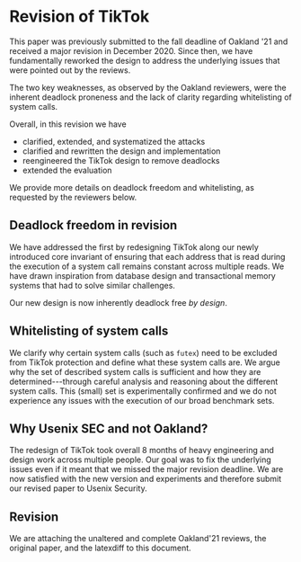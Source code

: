 # Revision of TikTok

This paper was previously submitted to the fall deadline of Oakland '21 and
received a major revision in December 2020. Since then, we have fundamentally
reworked the design to address the underlying issues that were pointed out by
the reviews.

The two key weaknesses, as observed by the Oakland reviewers, were the inherent
deadlock proneness and the lack of clarity regarding whitelisting of system
calls.

Overall, in this revision we have

* clarified, extended, and systematized the attacks
* clarified and rewritten the design and implementation
* reengineered the TikTok design to remove deadlocks
* extended the evaluation

We provide more details on deadlock freedom and whitelisting, as requested by
the reviewers below.


## Deadlock freedom in revision

We have addressed the first by redesigning TikTok along our newly introduced
core invariant of ensuring that each address that is read during the execution
of a system call remains constant across multiple reads. We have drawn
inspiration from database design and transactional memory systems that had to
solve similar challenges. 

Our new design is now inherently deadlock free *by design*. 


## Whitelisting of system calls

We clarify why certain system calls (such as `futex`) need to be excluded from
TikTok protection and define what these system calls are. We argue why the set
of described system calls is sufficient and how they are determined---through
careful analysis and reasoning about the different system calls. This (small)
set is experimentally confirmed and we do not experience any issues with the
execution of our broad benchmark sets.


## Why Usenix SEC and not Oakland?

The redesign of TikTok took overall 8 months of heavy engineering and design
work across multiple people. Our goal was to fix the underlying issues even if
it meant that we missed the major revision deadline. We are now satisfied with
the new version and experiments and therefore submit our revised paper to Usenix
Security.


## Revision

We are attaching the unaltered and complete Oakland'21 reviews, the original
paper, and the latexdiff to this document.
